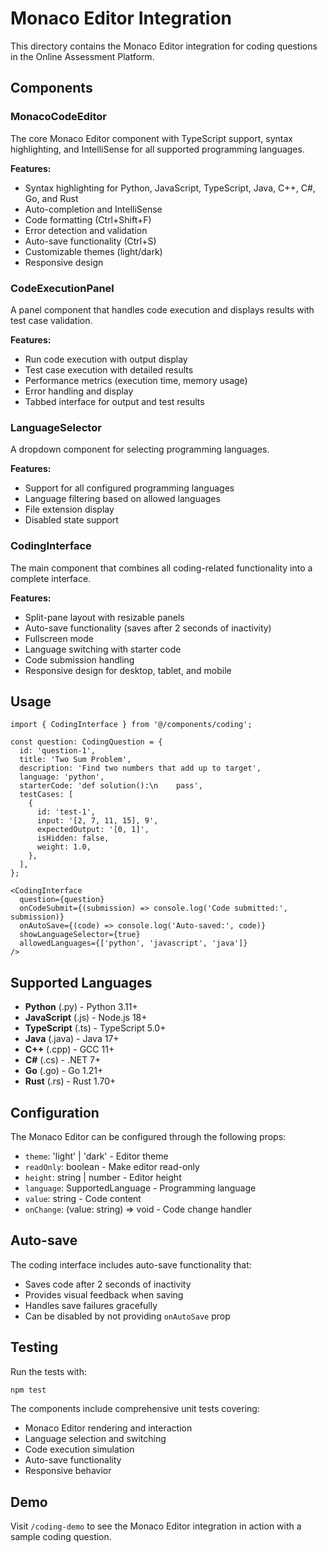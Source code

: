 # Monaco Editor Integration

This directory contains the Monaco Editor integration for coding questions in the Online Assessment Platform.

## Components

### MonacoCodeEditor
The core Monaco Editor component with TypeScript support, syntax highlighting, and IntelliSense for all supported programming languages.

**Features:**
- Syntax highlighting for Python, JavaScript, TypeScript, Java, C++, C#, Go, and Rust
- Auto-completion and IntelliSense
- Code formatting (Ctrl+Shift+F)
- Error detection and validation
- Auto-save functionality (Ctrl+S)
- Customizable themes (light/dark)
- Responsive design

### CodeExecutionPanel
A panel component that handles code execution and displays results with test case validation.

**Features:**
- Run code execution with output display
- Test case execution with detailed results
- Performance metrics (execution time, memory usage)
- Error handling and display
- Tabbed interface for output and test results

### LanguageSelector
A dropdown component for selecting programming languages.

**Features:**
- Support for all configured programming languages
- Language filtering based on allowed languages
- File extension display
- Disabled state support

### CodingInterface
The main component that combines all coding-related functionality into a complete interface.

**Features:**
- Split-pane layout with resizable panels
- Auto-save functionality (saves after 2 seconds of inactivity)
- Fullscreen mode
- Language switching with starter code
- Code submission handling
- Responsive design for desktop, tablet, and mobile

## Usage

```tsx
import { CodingInterface } from '@/components/coding';

const question: CodingQuestion = {
  id: 'question-1',
  title: 'Two Sum Problem',
  description: 'Find two numbers that add up to target',
  language: 'python',
  starterCode: 'def solution():\n    pass',
  testCases: [
    {
      id: 'test-1',
      input: '[2, 7, 11, 15], 9',
      expectedOutput: '[0, 1]',
      isHidden: false,
      weight: 1.0,
    },
  ],
};

<CodingInterface
  question={question}
  onCodeSubmit={(submission) => console.log('Code submitted:', submission)}
  onAutoSave={(code) => console.log('Auto-saved:', code)}
  showLanguageSelector={true}
  allowedLanguages={['python', 'javascript', 'java']}
/>
```

## Supported Languages

- **Python** (.py) - Python 3.11+
- **JavaScript** (.js) - Node.js 18+
- **TypeScript** (.ts) - TypeScript 5.0+
- **Java** (.java) - Java 17+
- **C++** (.cpp) - GCC 11+
- **C#** (.cs) - .NET 7+
- **Go** (.go) - Go 1.21+
- **Rust** (.rs) - Rust 1.70+

## Configuration

The Monaco Editor can be configured through the following props:

- `theme`: 'light' | 'dark' - Editor theme
- `readOnly`: boolean - Make editor read-only
- `height`: string | number - Editor height
- `language`: SupportedLanguage - Programming language
- `value`: string - Code content
- `onChange`: (value: string) => void - Code change handler

## Auto-save

The coding interface includes auto-save functionality that:
- Saves code after 2 seconds of inactivity
- Provides visual feedback when saving
- Handles save failures gracefully
- Can be disabled by not providing `onAutoSave` prop

## Testing

Run the tests with:

```bash
npm test
```

The components include comprehensive unit tests covering:
- Monaco Editor rendering and interaction
- Language selection and switching
- Code execution simulation
- Auto-save functionality
- Responsive behavior

## Demo

Visit `/coding-demo` to see the Monaco Editor integration in action with a sample coding question.